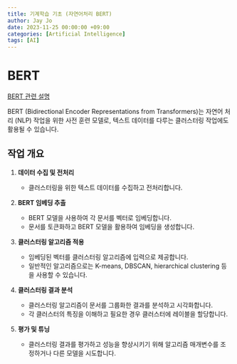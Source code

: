 ```yaml
---
title: 기계학습 기초 (자연어처리 BERT)
author: Jay Jo
date: 2023-11-25 00:00:00 +09:00
categories: [Artificial Intelligence]
tags: [AI]
---
```


# BERT

[BERT 관련 설명](https://wikidocs.net/108730)

BERT (Bidirectional Encoder Representations from Transformers)는 자연어 처리 (NLP) 작업을 위한 사전 훈련 모델로, 텍스트 데이터를 다루는 클러스터링 작업에도 활용될 수 있습니다.

## 작업 개요

1. **데이터 수집 및 전처리**
   - 클러스터링을 위한 텍스트 데이터를 수집하고 전처리합니다.

2. **BERT 임베딩 추출**
   - BERT 모델을 사용하여 각 문서를 벡터로 임베딩합니다.
   - 문서를 토큰화하고 BERT 모델을 활용하여 임베딩을 생성합니다.

3. **클러스터링 알고리즘 적용**
   - 임베딩된 벡터를 클러스터링 알고리즘에 입력으로 제공합니다.
   - 일반적인 알고리즘으로는 K-means, DBSCAN, hierarchical clustering 등을 사용할 수 있습니다.

4. **클러스터링 결과 분석**
   - 클러스터링 알고리즘이 문서를 그룹화한 결과를 분석하고 시각화합니다.
   - 각 클러스터의 특징을 이해하고 필요한 경우 클러스터에 레이블을 할당합니다.

5. **평가 및 튜닝**
   - 클러스터링 결과를 평가하고 성능을 향상시키기 위해 알고리즘 매개변수를 조정하거나 다른 모델을 시도합니다.




